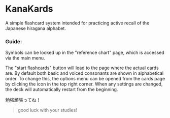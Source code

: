 # KanaKards

A simple flashcard system intended for practicing active recall of the Japanese hiragana alphabet.

### Guide:
Symbols can be looked up in the "reference chart" page, which is accessed via the main menu.

The "start flashcards" button will lead to the page where the actual cards are. 
By default both basic and voiced consonants are shown in alphabetical order. To change this, the options menu can be opened from the cards page by clicking the icon in the top right corner. When any settings are changed, the deck will automatically restart from the beginning.


勉強頑張ってね！

> good luck with your studies!

